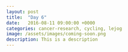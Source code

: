 ```yaml
---
layout: post
title:  "Day 6"
date:   2016-08-11 09:00:00 +0000
categories: cancer-research, cycling, lejog
image: /assets/images/coming-soon.png
description: This is a description
---
```

